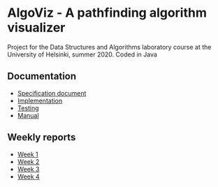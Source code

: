 # AlgoViz - A pathfinding algorithm visualizer
Project for the Data Structures and Algorithms laboratory course at the University of Helsinki, summer 2020. 
Coded in Java

## Documentation
- [Specification document](documentation/specifications.md)
- [Implementation](documentation/implementation.md)
- [Testing](documentation/testing.md)
- [Manual](documentation/guide.md)

## Weekly reports
- [Week 1](documentation/weeklyreports/week1.md)
- [Week 2](documentation/weeklyreports/week2.md)
- [Week 3](documentation/weeklyreports/week3.md)
- [Week 4](documentation/weeklyreports/week4.md)
